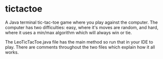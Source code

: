 # tictactoe
A Java terminal tic-tac-toe game where you play against the computer. 
The computer has two difficulties: easy, where it's moves are random, and hard, where it uses a min/max algorithm which will always win or tie.

The LeoTicTacToe.java file has the main method so run that in your IDE to play.
There are comments throughout the two files which explain how it all works.
